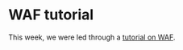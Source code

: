 # WAF tutorial

This week, we were led through a [tutorial on WAF](https://github.com/andrewkeller/waf-intro).